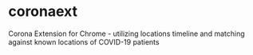 # coronaext
Corona Extension for Chrome - utilizing locations timeline and matching against known locations of COVID-19 patients
